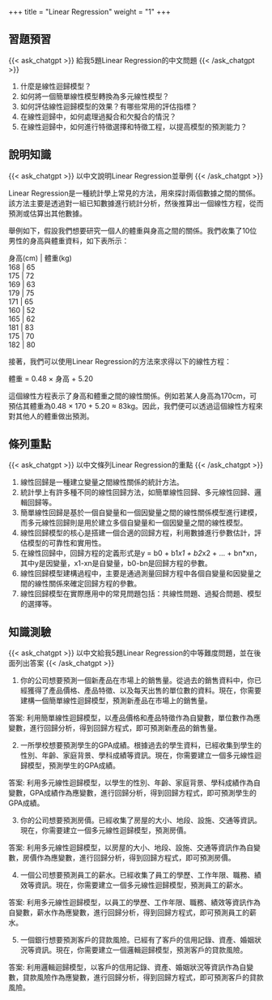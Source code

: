 +++
title = "Linear Regression"
weight = "1"
+++
## 習題預習
{{< ask_chatgpt >}}
給我5題Linear Regression的中文問題
{{< /ask_chatgpt >}}

1. 什麼是線性迴歸模型？
2. 如何將一個簡單線性模型轉換為多元線性模型？
3. 如何評估線性迴歸模型的效果？有哪些常用的評估指標？
4. 在線性迴歸中，如何處理過擬合和欠擬合的情況？
5. 在線性迴歸中，如何進行特徵選擇和特徵工程，以提高模型的預測能力？   

## 說明知識
{{< ask_chatgpt >}}
以中文說明Linear Regression並舉例
{{< /ask_chatgpt >}}

Linear Regression是一種統計學上常見的方法，用來探討兩個數據之間的關係。該方法主要是透過對一組已知數據進行統計分析，然後推算出一個線性方程，從而預測或估算出其他數據。 

舉例如下，假設我們想要研究一個人的體重與身高之間的關係。我們收集了10位男性的身高與體重資料，如下表所示：

身高(cm)  |  體重(kg)    
     168   |    65        
     175   |    72        
     169   |    63        
     179   |    75        
     171   |    65        
     160   |    52        
     165   |    62        
     181   |    83         
     175   |    70        
     182   |    80        

接著，我們可以使用Linear Regression的方法來求得以下的線性方程：

體重 = 0.48 × 身高 + 5.20 

這個線性方程表示了身高和體重之間的線性關係。例如若某人身高為170cm，可預估其體重為0.48 × 170 + 5.20 ≈ 83kg。因此，我們便可以透過這個線性方程來對其他人的體重做出預測。   

## 條列重點
{{< ask_chatgpt >}}
以中文條列Linear Regression的重點
{{< /ask_chatgpt >}}

1. 線性回歸是一種建立變量之間線性關係的統計方法。
2. 統計學上有許多種不同的線性回歸方法，如簡單線性回歸、多元線性回歸、邏輯回歸等。
3. 簡單線性回歸是基於一個自變量和一個因變量之間的線性關係模型進行建模，而多元線性回歸則是用於建立多個自變量和一個因變量之間的線性模型。
4. 線性回歸模型的核心是搭建一個合適的回歸方程，利用數據進行參數估計，評估模型的可靠性和實用性。
5. 在線性回歸中，回歸方程的定義形式是y = b0 + b1*x1 + b2*x2 + … + bn*xn，其中y是因變量，x1-xn是自變量，b0-bn是回歸方程的參數。
6. 線性回歸模型建構過程中，主要是通過測量回歸方程中各個自變量和因變量之間的線性關係來確定回歸方程的參數。
7. 線性回歸模型在實際應用中的常見問題包括：共線性問題、過擬合問題、模型的選擇等。   

## 知識測驗
{{< ask_chatgpt >}}
以中文給我5題Linear Regression的中等難度問題，並在後面列出答案
{{< /ask_chatgpt >}}

1. 你的公司想要預測一個新產品在市場上的銷售量。從過去的銷售資料中，你已經獲得了產品價格、產品特徵、以及每天出售的單位數的資料。現在，你需要建構一個簡單線性迴歸模型，預測新產品在市場上的銷售量。

答案: 利用簡單線性迴歸模型，以產品價格和產品特徵作為自變數，單位數作為應變數，進行回歸分析，得到回歸方程式，即可預測新產品的銷售量。

2. 一所學校想要預測學生的GPA成績。根據過去的學生資料，已經收集到學生的性別、年齡、家庭背景、學科成績等資訊。現在，你需要建立一個多元線性迴歸模型，預測學生的GPA成績。

答案: 利用多元線性迴歸模型，以學生的性別、年齡、家庭背景、學科成績作為自變數，GPA成績作為應變數，進行回歸分析，得到回歸方程式，即可預測學生的GPA成績。

3. 你的公司想要預測房價。已經收集了房屋的大小、地段、設施、交通等資訊。現在，你需要建立一個多元線性迴歸模型，預測房價。

答案: 利用多元線性迴歸模型，以房屋的大小、地段、設施、交通等資訊作為自變數，房價作為應變數，進行回歸分析，得到回歸方程式，即可預測房價。

4. 一個公司想要預測員工的薪水。已經收集了員工的學歷、工作年限、職務、績效等資訊。現在，你需要建立一個多元線性迴歸模型，預測員工的薪水。

答案: 利用多元線性迴歸模型，以員工的學歷、工作年限、職務、績效等資訊作為自變數，薪水作為應變數，進行回歸分析，得到回歸方程式，即可預測員工的薪水。

5. 一個銀行想要預測客戶的貸款風險。已經有了客戶的信用記錄、資產、婚姻狀況等資訊。現在，你需要建立一個邏輯迴歸模型，預測客戶的貸款風險。

答案: 利用邏輯迴歸模型，以客戶的信用記錄、資產、婚姻狀況等資訊作為自變數，貸款風險作為應變數，進行回歸分析，得到回歸方程式，即可預測客戶的貸款風險。   


